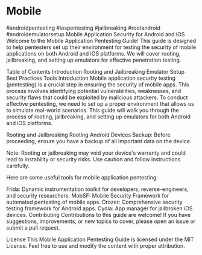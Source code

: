 # Mobile
#androidpentesting
#iospentesting
#jailbreaking
#rootandroid
#androidemulatorsetup
Mobile Application Security for Android and iOS
Welcome to the Mobile Application Pentesting Guide! This guide is designed to help pentesters set up their environment for testing the security of mobile applications on both Android and iOS platforms. We will cover rooting, jailbreaking, and setting up emulators for effective penetration testing.

Table of Contents
Introduction
Rooting and Jailbreaking
Emulator Setup
Best Practices
Tools
Introduction
Mobile application security testing (pentesting) is a crucial step in ensuring the security of mobile apps. This process involves identifying potential vulnerabilities, weaknesses, and security flaws that could be exploited by malicious attackers. To conduct effective pentesting, we need to set up a proper environment that allows us to simulate real-world scenarios. This guide will walk you through the process of rooting, jailbreaking, and setting up emulators for both Android and iOS platforms.

Rooting and Jailbreaking
Rooting Android Devices
Backup: Before proceeding, ensure you have a backup of all important data on the device.

Note: Rooting or jailbreaking may void your device's warranty and could lead to instability or security risks. Use caution and follow instructions carefully.

Here are some useful tools for mobile application pentesting:

Frida: Dynamic instrumentation toolkit for developers, reverse-engineers, and security researchers.
MobSF: Mobile Security Framework for automated pentesting of mobile apps.
Drozer: Comprehensive security testing framework for Android apps.
Cydia: App manager for jailbroken iOS devices.
Contributing
Contributions to this guide are welcome! If you have suggestions, improvements, or new topics to cover, please open an issue or submit a pull request.

License
This Mobile Application Pentesting Guide is licensed under the MIT License. Feel free to use and modify the content with proper attribution.
